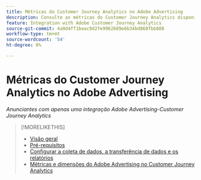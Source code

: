 ```yaml
---
title: Métricas do Customer Journey Analytics no Adobe Advertising
description: Consulte as métricas do Customer Journey Analytics disponíveis no Adobe Advertising.
feature: Integration with Adobe Customer Journey Analytics
source-git-commit: 4a9d4ff1beac9d2fe9962689e6b34bd860fbb888
workflow-type: tm+mt
source-wordcount: '54'
ht-degree: 0%

---
```


# Métricas do Customer Journey Analytics no Adobe Advertising

*Anunciantes com apenas uma integração Adobe Advertising-Customer Journey Analytics*

<!-- Ask Praveen for list -->


>[!MORELIKETHIS]
>
>* [Visão geral](overview.md)
>* [Pré-requisitos](prerequisites.md)
>* [Configurar a coleta de dados, a transferência de dados e os relatórios](set-up.md)
>* [Métricas e dimensões do Adobe Advertising no Customer Journey Analytics](advertising-data-in-cja.md)
